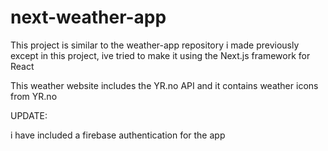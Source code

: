 # next-weather-app

This project is similar to the weather-app repository i made previously except in this project,
ive tried to make it using the Next.js framework for React

This weather website includes the YR.no API and it contains weather icons from YR.no

UPDATE:

i have  included a firebase authentication for the app
